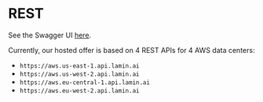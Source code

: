# REST

See the Swagger UI [here](https://aws.us-east-1.lamin.ai/_docs).

Currently, our hosted offer is based on 4 REST APIs for 4 AWS data centers:

- `https://aws.us-east-1.api.lamin.ai`
- `https://aws.us-west-2.api.lamin.ai`
- `https://aws.eu-central-1.api.lamin.ai`
- `https://aws.eu-west-2.api.lamin.ai`
